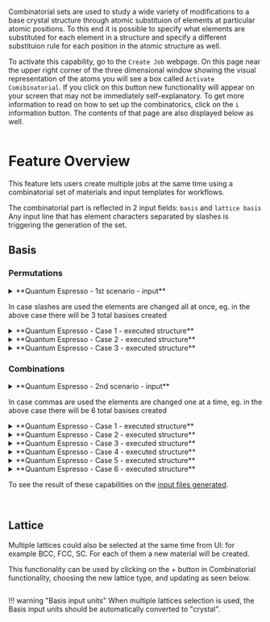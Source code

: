 <!-- by MH -->

Combinatorial sets are used to study a wide variety of modifications to a base crystal structure through atomic substituion of elements at particular atomic positions.  To this end it is possible to specify what elements are substituted for each element in a structure and specify a different substituion rule for each position in the atomic structure as well.

To activate this capability, go to the `Create Job` webpage.  On this page near the upper right corner of the three dimensional window showing the visual representation of the atoms you will see a box called `Activate Comibinatorial`.  If you click on this button new functionality will appear on your screen that may not be immediately self-explanatory.  To get more information to read on how to set up the combinatorics, click on the `i` information button.  The contents of that page are also displayed below as well.

<img data-gifffer="/images/ActivateCombinatorial.gif" />


# Feature Overview
This feature lets users create multiple jobs at the same time using a combinatorial set of materials and input templates for workflows.

The combinatorial part is reflected in 2 input fields: `basis` and `lattice basis`
Any input line that has element characters separated by slashes is triggering the generation of the set.

## Basis

### Permutations
<details>
<summary>**Quantum Espresso - 1st scenario - input**</summary>
```py
Si/Ge/As 0.0 0.0 0.0
Si/Ge    0.5 0.5 0.0
```
</details>

In case slashes are used the elements are changed all at once, eg. in the above case there will be 3 total basises created

<details>
<summary>**Quantum Espresso - Case 1 - executed structure**</summary>
```
Si 0.0 0.0 0.0
Si 0.5 0.5 0.0
```
</details>
<details>
<summary>**Quantum Espresso - Case 2 - executed structure**</summary>
```
Ge 0.0 0.0 0.0
Ge 0.5 0.5 0.0
```
</details>
<details>
<summary>**Quantum Espresso - Case 3 - executed structure**</summary>
```
As 0.0 0.0 0.0
Ge 0.5 0.5 0.0
```
</details>

### Combinations
<details>
<summary>**Quantum Espresso - 2nd scenario - input**</summary>
```
Si,Ge,As 0.0 0.0 0.0
Si,Ge    0.5 0.5 0.0
```
</details>

In case commas are used the elements are changed one at a time, eg. in the above case there will be 6 total basises created

<details>
<summary>**Quantum Espresso - Case 1 - executed structure**</summary>
```
Si 0.0 0.0 0.0
Si 0.5 0.5 0.0
```
</details>
<details>
<summary>**Quantum Espresso - Case 2 - executed structure**</summary>
```
Si 0.0 0.0 0.0
Ge 0.5 0.5 0.0
```
</details>
<details>
<summary>**Quantum Espresso - Case 3 - executed structure**</summary>
```
Ge 0.0 0.0 0.0
Si 0.5 0.5 0.0
```
</details>
<details>
<summary>**Quantum Espresso - Case 4 - executed structure**</summary>
```
Si 0.0 0.0 0.0
Si 0.5 0.5 0.0
```
</details>
<details>
<summary>**Quantum Espresso - Case 5 - executed structure**</summary>
```
As 0.0 0.0 0.0
Si 0.5 0.5 0.0
```
</details>
<details>
<summary>**Quantum Espresso - Case 6 - executed structure**</summary>
```
As 0.0 0.0 0.0
Ge 0.5 0.5 0.0
```
</details>

To see the result of these capabilities on the [input files generated](/models/combinatorial-set-input.md).

<BR>

## Lattice

Multiple lattices could also be selected at the same time from UI: for example BCC, FCC, SC. For each of them a new material will be created.

This functionality can be used by clicking on the + button in Combinatorial functionality, choosing the new lattice type, and updating as seen below.

<img data-gifffer="/images/AddCombinatorialCell.gif" />

!!! warning "Basis input units"
    When multiple lattices selection is used, the Basis input units should be automatically converted to "crystal".
